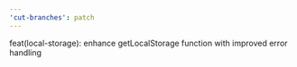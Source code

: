 ```yaml
---
'cut-branches': patch
---
```


feat(local-storage): enhance getLocalStorage function with improved error handling
